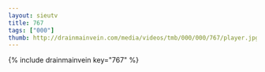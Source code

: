 ```yaml
--- 
layout: sieutv
title: 767
tags: ["000"]
thumb: http://drainmainvein.com/media/videos/tmb/000/000/767/player.jpg
---
```

{% include drainmainvein key="767" %} 
